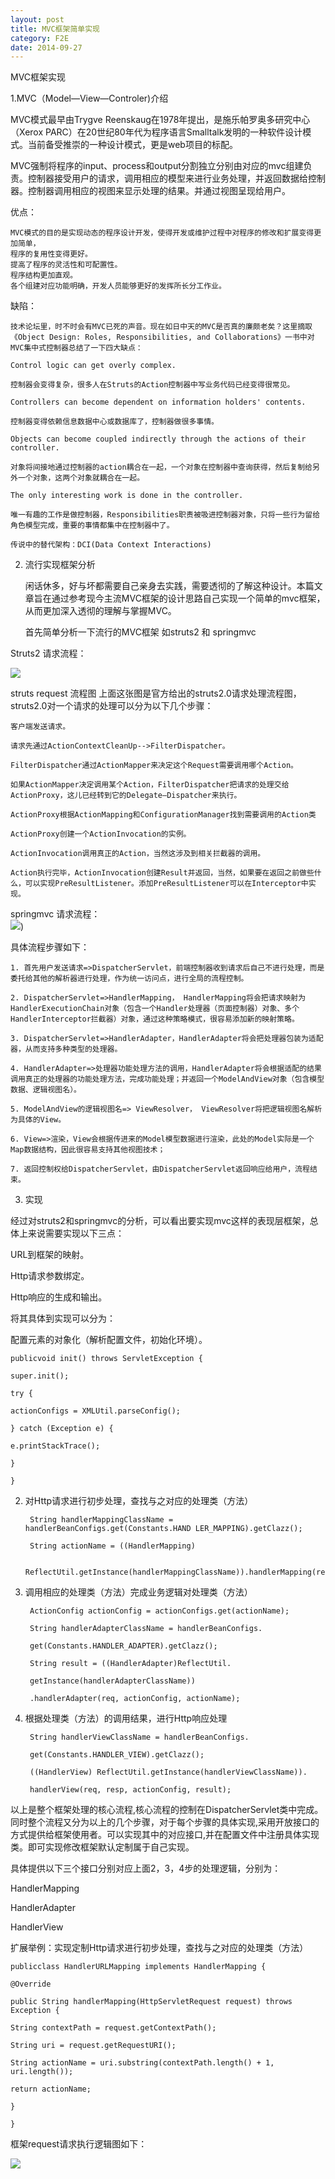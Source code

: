 ```yaml
---
layout: post
title: MVC框架简单实现
category: F2E
date: 2014-09-27
---
```

MVC框架实现

1.MVC（Model—View—Controler)介绍

MVC模式最早由Trygve Reenskaug在1978年提出，是施乐帕罗奥多研究中心（Xerox PARC）在20世纪80年代为程序语言Smalltalk发明的一种软件设计模式。当前备受推崇的一种设计模式，更是web项目的标配。

MVC强制将程序的input、process和output分割独立分别由对应的mvc组建负责。控制器接受用户的请求，调用相应的模型来进行业务处理，并返回数据给控制器。控制器调用相应的视图来显示处理的结果。并通过视图呈现给用户。

优点：

	MVC模式的目的是实现动态的程序设计开发，使得开发或维护过程中对程序的修改和扩展变得更加简单，
	程序的复用性变得更好。
	提高了程序的灵活性和可配置性。
	程序结构更加直观。
	各个组建对应功能明确，开发人员能够更好的发挥所长分工作业。

缺陷：

	技术论坛里，时不时会有MVC已死的声音。现在如日中天的MVC是否真的廉颇老矣？这里摘取《Object Design: Roles, Responsibilities, and Collaborations》一书中对MVC集中式控制器总结了一下四大缺点：
	
	Control logic can get overly complex.
	
	控制器会变得复杂，很多人在Struts的Action控制器中写业务代码已经变得很常见。
	
	Controllers can become dependent on information holders' contents.
	
	控制器变得依赖信息数据中心或数据库了，控制器做很多事情。
	
	Objects can become coupled indirectly through the actions of their controller.
	
	对象将间接地通过控制器的action耦合在一起，一个对象在控制器中查询获得，然后复制给另外一个对象，这两个对象就耦合在一起。
	
	The only interesting work is done in the controller.
	
	唯一有趣的工作是做控制器，Responsibilities职责被吸进控制器对象，只将一些行为留给角色模型完成，重要的事情都集中在控制器中了。
	
	传说中的替代架构：DCI(Data Context Interactions)

2. 流行实现框架分析

	闲话休多，好与坏都需要自己亲身去实践，需要透彻的了解这种设计。本篇文章旨在通过参考现今主流MVC框架的设计思路自己实现一个简单的mvc框架，从而更加深入透彻的理解与掌握MVC。

	首先简单分析一下流行的MVC框架 如struts2 和 springmvc

Struts2
请求流程：

![](/image/strus-workflow.png)

struts request 流程图
上面这张图是官方给出的struts2.0请求处理流程图，struts2.0对一个请求的处理可以分为以下几个步骤：


	客户端发送请求。
	
	请求先通过ActionContextCleanUp-->FilterDispatcher。
	
	FilterDispatcher通过ActionMapper来决定这个Request需要调用哪个Action。
	
	如果ActionMapper决定调用某个Action，FilterDispatcher把请求的处理交给ActionProxy，这儿已经转到它的Delegate—Dispatcher来执行。
	
	ActionProxy根据ActionMapping和ConfigurationManager找到需要调用的Action类
	
	ActionProxy创建一个ActionInvocation的实例。
	
	ActionInvocation调用真正的Action，当然这涉及到相关拦截器的调用。
	
	Action执行完毕，ActionInvocation创建Result并返回，当然，如果要在返回之前做些什么，可以实现PreResultListener。添加PreResultListener可以在Interceptor中实现。

springmvc
请求流程：  
![](/image/Spring1.jpg))
 
具体流程步骤如下：

	1. 首先用户发送请求=>DispatcherServlet，前端控制器收到请求后自己不进行处理，而是委托给其他的解析器进行处理，作为统一访问点，进行全局的流程控制。
	
	2. DispatcherServlet=>HandlerMapping， HandlerMapping将会把请求映射为HandlerExecutionChain对象（包含一个Handler处理器（页面控制器）对象、多个HandlerInterceptor拦截器）对象，通过这种策略模式，很容易添加新的映射策略。
	
	3. DispatcherServlet=>HandlerAdapter，HandlerAdapter将会把处理器包装为适配器，从而支持多种类型的处理器。
	
	4. HandlerAdapter=>处理器功能处理方法的调用，HandlerAdapter将会根据适配的结果调用真正的处理器的功能处理方法，完成功能处理；并返回一个ModelAndView对象（包含模型数据、逻辑视图名）。
	
	5. ModelAndView的逻辑视图名=> ViewResolver， ViewResolver将把逻辑视图名解析为具体的View。
	
	6. View=>渲染，View会根据传进来的Model模型数据进行渲染，此处的Model实际是一个Map数据结构，因此很容易支持其他视图技术；
	
	7. 返回控制权给DispatcherServlet，由DispatcherServlet返回响应给用户，流程结束。

3. 实现

经过对struts2和springmvc的分析，可以看出要实现mvc这样的表现层框架，总体上来说需要实现以下三点：

URL到框架的映射。

Http请求参数绑定。

Http响应的生成和输出。

将其具体到实现可以分为：

配置元素的对象化（解析配置文件，初始化环境）。

	publicvoid init() throws ServletException {
	
	super.init();
	
	try {
	
	actionConfigs = XMLUtil.parseConfig();
	
	} catch (Exception e) {
	
	e.printStackTrace();

	}
	
	}

2. 对Http请求进行初步处理，查找与之对应的处理类（方法）

		String handlerMappingClassName = handlerBeanConfigs.get(Constants.HAND LER_MAPPING).getClazz();
		
		String actionName = ((HandlerMapping)
		
		ReflectUtil.getInstance(handlerMappingClassName)).handlerMapping(req);

3. 调用相应的处理类（方法）完成业务逻辑对处理类（方法）

		ActionConfig actionConfig = actionConfigs.get(actionName);
		
		String handlerAdapterClassName = handlerBeanConfigs.
		
		get(Constants.HANDLER_ADAPTER).getClazz();
		
		String result = ((HandlerAdapter)ReflectUtil.
		
		getInstance(handlerAdapterClassName))
		
		.handlerAdapter(req, actionConfig, actionName);

4. 根据处理类（方法）的调用结果，进行Http响应处理

		String handlerViewClassName = handlerBeanConfigs.
		
		get(Constants.HANDLER_VIEW).getClazz();
		
		((HandlerView) ReflectUtil.getInstance(handlerViewClassName)).
		
		handlerView(req, resp, actionConfig, result);

以上是整个框架处理的核心流程,核心流程的控制在DispatcherServlet类中完成。同时整个流程又分为以上的几个步骤，对于每个步骤的具体实现,采用开放接口的方式提供给框架使用者。可以实现其中的对应接口,并在配置文件中注册具体实现类。即可实现修改框架默认定制属于自己实现。

具体提供以下三个接口分别对应上面2，3，4步的处理逻辑，分别为：

HandlerMapping

HandlerAdapter

HandlerView

 

扩展举例：实现定制Http请求进行初步处理，查找与之对应的处理类（方法）

	publicclass HandlerURLMapping implements HandlerMapping {
	
	@Override
	
	public String handlerMapping(HttpServletRequest request) throws Exception {
	
	String contextPath = request.getContextPath();
	
	String uri = request.getRequestURI();
	
	String actionName = uri.substring(contextPath.length() + 1, uri.length());
	
	return actionName;
	
	}
	
	}

框架request请求执行逻辑图如下：

![](/image/my-mvc.png)

